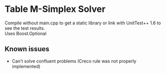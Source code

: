 Table M-Simplex Solver
======================
Compile without main.cpp to get a static library or link with UnitTest++ 1.6 to 
see the test results.</br>
Uses Boost.Optional

Known issues
------------
* Can't solve confluent problems (Creco rule was not properly implemented)
